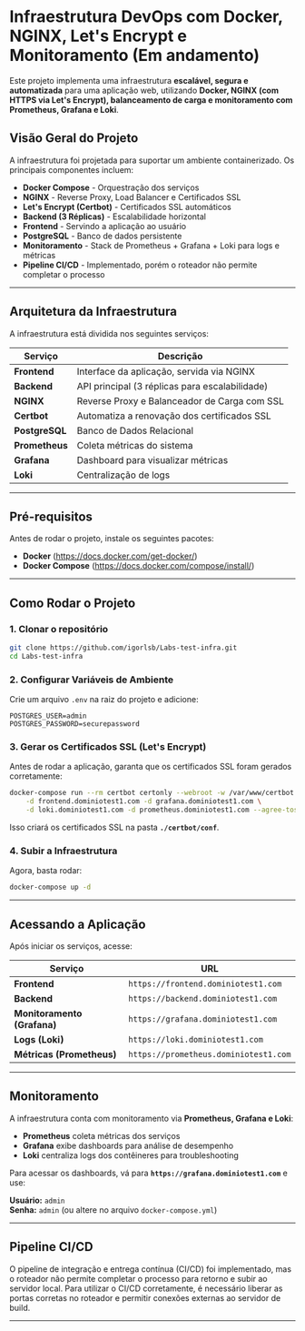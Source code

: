 # Infraestrutura DevOps com Docker, NGINX, Let's Encrypt e Monitoramento (Em andamento)

Este projeto implementa uma infraestrutura **escalável, segura e automatizada** para uma aplicação web, utilizando **Docker, NGINX (com HTTPS via Let's Encrypt), balanceamento de carga e monitoramento com Prometheus, Grafana e Loki**.

## Visão Geral do Projeto
A infraestrutura foi projetada para suportar um ambiente containerizado. Os principais componentes incluem:

- **Docker Compose** - Orquestração dos serviços  
- **NGINX** - Reverse Proxy, Load Balancer e Certificados SSL  
- **Let's Encrypt (Certbot)** - Certificados SSL automáticos  
- **Backend (3 Réplicas)** - Escalabilidade horizontal  
- **Frontend** - Servindo a aplicação ao usuário  
- **PostgreSQL** - Banco de dados persistente  
- **Monitoramento** - Stack de Prometheus + Grafana + Loki para logs e métricas  
- **Pipeline CI/CD** - Implementado, porém o roteador não permite completar o processo  

---

## Arquitetura da Infraestrutura
A infraestrutura está dividida nos seguintes serviços:

| Serviço        | Descrição |
|---------------|-----------|
| **Frontend**  | Interface da aplicação, servida via NGINX |
| **Backend**   | API principal (3 réplicas para escalabilidade) |
| **NGINX**     | Reverse Proxy e Balanceador de Carga com SSL |
| **Certbot**   | Automatiza a renovação dos certificados SSL |
| **PostgreSQL**| Banco de Dados Relacional |
| **Prometheus**| Coleta métricas do sistema |
| **Grafana**   | Dashboard para visualizar métricas |
| **Loki**      | Centralização de logs |

---

## Pré-requisitos
Antes de rodar o projeto, instale os seguintes pacotes:

- **Docker** (https://docs.docker.com/get-docker/)
- **Docker Compose** (https://docs.docker.com/compose/install/)

---

## Como Rodar o Projeto
### 1. Clonar o repositório
```bash
git clone https://github.com/igorlsb/Labs-test-infra.git
cd Labs-test-infra
```

### 2. Configurar Variáveis de Ambiente
Crie um arquivo `.env` na raiz do projeto e adicione:

```env
POSTGRES_USER=admin
POSTGRES_PASSWORD=securepassword
```

### 3. Gerar os Certificados SSL (Let's Encrypt)
Antes de rodar a aplicação, garanta que os certificados SSL foram gerados corretamente:

```bash
docker-compose run --rm certbot certonly --webroot -w /var/www/certbot --email seu-email@dominio.com \
    -d frontend.dominiotest1.com -d grafana.dominiotest1.com \
    -d loki.dominiotest1.com -d prometheus.dominiotest1.com --agree-tos --no-eff-email --force-renewal
```

Isso criará os certificados SSL na pasta **`./certbot/conf`**.

### 4. Subir a Infraestrutura
Agora, basta rodar:

```bash
docker-compose up -d
```

---

## Acessando a Aplicação
Após iniciar os serviços, acesse:

| Serviço        | URL |
|---------------|-----------|
| **Frontend**  | `https://frontend.dominiotest1.com` |
| **Backend**   | `https://backend.dominiotest1.com` |
| **Monitoramento (Grafana)** | `https://grafana.dominiotest1.com` |
| **Logs (Loki)** | `https://loki.dominiotest1.com` |
| **Métricas (Prometheus)** | `https://prometheus.dominiotest1.com` |


---

## Monitoramento
A infraestrutura conta com monitoramento via **Prometheus, Grafana e Loki**:

- **Prometheus** coleta métricas dos serviços
- **Grafana** exibe dashboards para análise de desempenho
- **Loki** centraliza logs dos contêineres para troubleshooting

Para acessar os dashboards, vá para **`https://grafana.dominiotest1.com`** e use:

**Usuário:** `admin`  
**Senha:** `admin` (ou altere no arquivo `docker-compose.yml`)

---

## Pipeline CI/CD
O pipeline de integração e entrega contínua (CI/CD) foi implementado, mas o roteador não permite completar o processo para retorno e subir ao servidor local. Para utilizar o CI/CD corretamente, é necessário liberar as portas corretas no roteador e permitir conexões externas ao servidor de build.

---
